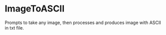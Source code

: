# ImageToASCII
Prompts to take any image, then processes and produces image with ASCII in txt file.
